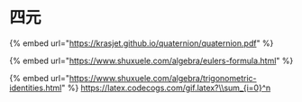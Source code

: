 # 四元



{% embed url="https://krasjet.github.io/quaternion/quaternion.pdf" %}

{% embed url="https://www.shuxuele.com/algebra/eulers-formula.html" %}

{% embed url="https://www.shuxuele.com/algebra/trigonometric-identities.html" %}
https://latex.codecogs.com/gif.latex?\\sum_{i=0}^n



